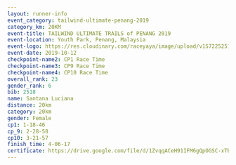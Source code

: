 ```yaml
---
layout: runner-info 
event_category: tailwind-ultimate-penang-2019 
category_km: 20KM 
event-title: TAILWIND ULTIMATE TRAILS of PENANG 2019 
event-location: Youth Park, Penang, Malaysia 
event-logo: https://res.cloudinary.com/raceyaya/image/upload/v1572252513/logo/utop-2019_h9tzys.jpg 
event-date: 2019-10-12 
checkpoint-name2: CP1 Race Time 
checkpoint-name3: CP9 Race Time 
checkpoint-name4: CP10 Race Time 
overall_rank: 23
gender_rank: 6
bib: 2518
name: Santana Luciana
distance: 20km
category: 20km
gender: Female
cp1: 1-18-46
cp_9: 2-28-58
cp10: 3-21-57
finish_time: 4-06-17
certificate: https://drive.google.com/file/d/1ZvqqACeH91IFM6gQpOGSC-xTBojmkYmP/view?usp=sharing
---
```

